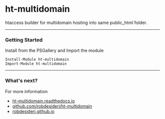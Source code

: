 # ht-multidomain

htaccess builder for multidomain hosting into same public_html folder.

---

### Getting Started

Install from the PSGallery and Import the module

    Install-Module ht-multidomain
    Import-Module ht-multidomain

---

### What's next?

For more information

* [ht-multidomain.readthedocs.io](http://ht-multidomain.readthedocs.io)
* [github.com/robdesideri/ht-multidomain](https://github.com/robdesideri/ht-multidomain)
* [robdesideri.github.io](https://robdesideri.github.io)
